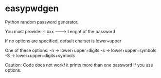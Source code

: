 # easypwdgen
Python random password generator. 

You must provide: -l xxx ---> Lenght of the password

If no options are specified, default charset is lower+upper

One of these options:
  -n -> lower+upper+digits
  -s -> lower+upper+symbols
  -S -> lower+upper+digits+symbols
  
Caution: Code does not work! it prints more than one password if you use options.
